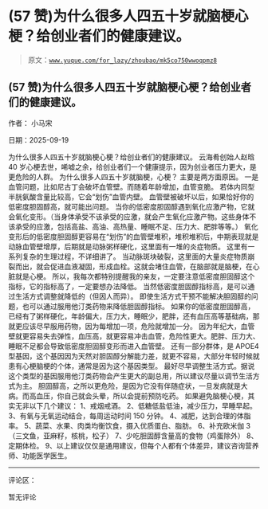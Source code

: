 # (57 赞)为什么很多人四五十岁就脑梗心梗？给创业者们的健康建议。

> 原文：[`www.yuque.com/for_lazy/zhoubao/mk5co750wwoqpmz8`](https://www.yuque.com/for_lazy/zhoubao/mk5co750wwoqpmz8)

## (57 赞)为什么很多人四五十岁就脑梗心梗？给创业者们的健康建议。

作者： 小马宋

日期：2025-09-19

为什么很多人四五十岁就脑梗心梗？给创业者们的健康建议。
云海肴创始人赵晗 40 岁心梗去世，唏嘘之余，给创业者们一个健康提示，因为创业者压力更大，是更危险的人群。 为什么很多人四五十岁就脑梗，心梗？
主要是两方面原因。 一是血管问题，比如尼古丁会破坏血管壁。而随着年龄增加，血管变脆。 若体内同型半胱氨酸含量比较高，它会“划伤”血管内壁。
血管壁被破坏以后，如果恰好你的低密度胆固醇高，就可能出问题。
当你的低密度胆固醇遇到氧化应激产物，它就会氧化变形。（当身体承受不该承受的应激，就会产生氧化应激产物。这些身体不该承受的应激，包括高盐、高油、高热量、睡眠不足、压力大、肥胖等等。）
氧化变形后的低密度胆固醇更容易在“划伤”的血管壁堆积，堆积堆积后，中期表现就是动脉血管壁增厚，后期就是动脉粥样硬化，这里面有一堆的炎症物质。
这里有一系列复杂的生理过程，不详细讲了。
当动脉斑块破裂，这里面的大量炎症物质崩裂而出，就会促进血液凝固，形成血栓。这就会堵住血管，在脑部就是脑梗，在心脏就是心梗。
所以，我每次都特别提醒我的亲友，一定要注意低密度胆固醇这个指标，它的指标高了，一定要想办法降低。
当然低密度胆固醇指标高，是可以通过生活方式调整就降低的（但因人而异）。 即使生活方式干预不能解决胆固醇的问题，也可以通过服用他汀类药物来降低胆固醇指标。
如果你的低密度胆固醇高，已经有了粥样硬化，年龄偏大，压力大，睡眠少，肥胖，还有血压高等基础病，那就更应该尽早服用药物，因为每增加一项，危险就增加一分。
因为年纪大，血管壁就更容易失去弹性，血压高，就更容易冲击血管，危险性更大。肥胖、压力大、睡眠不足都会导致低密度胆固醇变形而进入血管壁。
还有一部分群体，是 APOE4 型基因，这个基因因为天然对胆固醇分解能力差，就更不容易，大部分年轻时候就患有心梗脑梗的个体，通常是因为这个基因类型。
最好尽早调整生活方式。据说这个类型的基因服用他汀类药物会产生更大的副总用，所以建议尽量以调节生活方式为主。
胆固醇高，之所以更危险，是因为它没有伴随症状，一旦发病就是大病。而高血压，你自己就会头晕，所以会提前预防吃药。 如果避免脑梗心梗，其实无非以下几个建议：
1、戒烟戒酒。 2、低糖低盐低油，减少压力，早睡早起。 3、有氧与无氧运动结合，每周运动时间 150 分钟。 4、减肥，达到合理的体脂率。
5、蔬菜、水果、肉类均衡饮食，摄入优质蛋白、脂肪。 6、补充欧米伽 3（三文鱼，亚麻籽，核桃，松子） 7、少吃胆固醇含量高的食物（鸡蛋除外） 8、定期体检。
9、以上建议仅仅是通用建议，但每个人都有个体差异，建议咨询营养师、功能医学医生。

* * *

评论区：

暂无评论